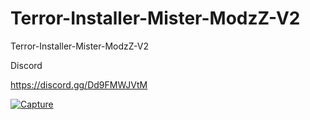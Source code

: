 # Terror-Installer-Mister-ModzZ-V2
Terror-Installer-Mister-ModzZ-V2


Discord

https://discord.gg/Dd9FMWJVtM

<a href="https://ibb.co/Z80vjGY"><img src="https://i.ibb.co/2tTR9Ws/Capture.png" alt="Capture" border="0"></a>

